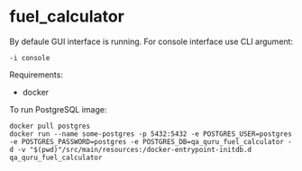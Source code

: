 # fuel_calculator
By defaule GUI interface is running.
For console interface use CLI argument:
```
-i console
```

Requirements:
- docker

To run PostgreSQL image:
```
docker pull postgres
docker run --name some-postgres -p 5432:5432 -e POSTGRES_USER=postgres -e POSTGRES_PASSWORD=postgres -e POSTGRES_DB=qa_quru_fuel_calculator -d -v "$(pwd)"/src/main/resources:/docker-entrypoint-initdb.d qa_quru_fuel_calculator
```
